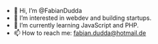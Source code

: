 - 👋 Hi, I’m @FabianDudda
- 👀 I’m interested in webdev and building startups.
- 🌱 I’m currently learning JavaScript and PHP.
- 📫 How to reach me: fabian.dudda@hotmail.de

<!---
FabianDudda/FabianDudda is a ✨ special ✨ repository because its `README.md` (this file) appears on your GitHub profile.
You can click the Preview link to take a look at your changes.
--->
